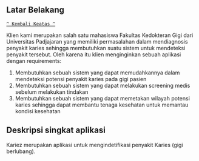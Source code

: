 ## Latar Belakang
[`^ Kembali Keatas ^`](#)

Klien kami merupakan salah satu mahasiswa Fakultas Kedokteran Gigi dari Universitas Padjajaran yang memiliki permasalahan dalam mendiagnosis penyakit karies sehingga membutuhkan suatu sistem untuk mendeteksi penyakit tersebut. Oleh karena itu klien menginginkan sebuah aplikasi dengan requirements:
1. Membutuhkan sebuah sistem yang dapat memudahkannya dalam mendeteksi potensi penyakit karies pada gigi pasien
2. Membutuhkan sebuah sistem yang dapat melakukan screening medis sebelum melakukan tindakan
3. Membutuhkan sebuah sistem yang dapat memetakan wilayah potensi karies sehingga dapat membantu tenaga kesehatan untuk memantau kondisi kesehatan

## Deskripsi singkat aplikasi
Kariez merupakan aplikasi untuk mengindetifikasi penyakit Karies (gigi berlubang). 
